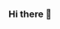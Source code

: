 ### Hi there 👋


<!-- <h2> Hello, It's Me </h2>
<h1> Umindu Sandaruwan</h1>
<h2> and I'm a <br></h2>

<script src="https://unpkg.com/typed.js@2.0.132/dist/typed.umd.js"></script>

<script>
    var typed = new Typed('.auto-type', {
        strings: ["Mobile App Developer", "Web Developer"],
        typeSpeed: 80,
        backSpeed: 50,
        loop: true
    });
</script> -->

<!-- 
**Umindu/Umindu** is a ✨ _special_ ✨ repository because its `README.md` (this file) appears on your GitHub profile.

Here are some ideas to get you started:

- 🔭 I’m currently working on ...
- 🌱 I’m currently learning ...
- 👯 I’m looking to collaborate on ...
- 🤔 I’m looking for help with ...
- 💬 Ask me about ...
- 📫 How to reach me: ...
- 😄 Pronouns: ...
- ⚡ Fun fact: ...
 -->
